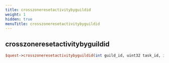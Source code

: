 ```yaml
---
title: crosszoneresetactivitybyguildid
weight: 1
hidden: true
menuTitle: crosszoneresetactivitybyguildid
---
```

## crosszoneresetactivitybyguildid
```perl
$quest->crosszoneresetactivitybyguildid(int guild_id, uint32 task_id, int activity_id)
```